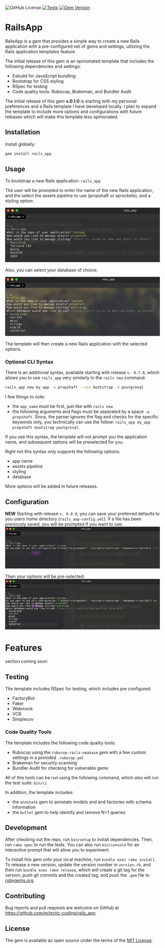 ![GitHub License](https://img.shields.io/github/license/eclectic-coding/rails_app)
[![Tests](https://github.com/eclectic-coding/rails_app/actions/workflows/ci.yml/badge.svg)](https://github.com/eclectic-coding/rails_app/actions/workflows/ci.yml)
[![Gem Version](https://badge.fury.io/rb/rails_app.svg)](https://badge.fury.io/rb/rails_app)
# RailsApp

RailsApp is a gem that provides a simple way to create a new Rails application with a pre-configured set of gems and settings, utilizing the Rails application templates feature.

The initial release of this gem is an opinionated template that includes the following dependencies and settings:
- Esbuild for JavaScript bundling
- Bootstrap for CSS styling
- RSpec for testing
- Code quality tools: Rubocop, Brakeman, and Bundler Audit

The initial release of this gem **v.0.1.0** is starting with my personal preferences and a Rails template I have developed locally. I plan to expand the template to include more options and configurations with future releases which will make this template less opinionated.

## Installation
Install globally:
```bash
gem install rails_app
```

## Usage
To bootstrap a new Rails application: `rails_app`

The user will be prompted to enter the name of the new Rails application, and the select the assets pipeline to use (propshaft or sprockets), and a styling option:

![](assets/screenshot_cli.png)

Also, you can select your database of choice:

![](assets/screenshot_cli_db.png)

The template will then create a new Rails application with the selected options.

### Optional CLI Syntax

There is an additional syntax, available starting with release `v. 0.7.0`, which allows you to use `rails_app` very similarly to the `rails new` command:


```bash
rails_app new my_app -a propshaft --css bootstrap -d postgresql
```
I few things to note:
- the `app_name` must be first, just like with `rails new`
- the following arguments and flags must be separated by a space `-a propshaft`. Since, the parser ignores the flag and checks for the specific keywords only, you technically can use the follow: `rails_app my_app propshaft bootstrap postgresql`. 

If you use this syntax, the template will not prompt you the application name, and subsequent options will be preselected for you.

Right not this syntax only supports the following options:
- app name
- assets pipeline
- styling
- database

More options will be added in future releases.

## Configuration
**NEW** Starting with release `v. 0.8.0`, you can save your preferred defaults to you users home directory (`rails_aap-config.yml`).
If a file has been previously saved, you will be prompted if you want to use:
![](assets/screenshot_cli_readconfig.png)


Then your options will be pre-selected:
![](assets/screenshot_cli_useconfig.png)

# Features
section coming soon 


## Testing
The template includes RSpec for testing, which includes pre configured:
- FactoryBot
- Faker
- Webmock
- VCR
- Simplecov

### Code Quality Tools
The template includes the following code quality tools:
- Rubocop using the `rubocop-rails-omakase` gem with a few custom settings in a provided `.rubocop.yml`
- Brakeman for security scanning
- Bundler Audit for checking for vulnerable gems

All of this tools can be run using the following command, which also will run the test suite: `bin/ci`

In addition, the template includes:
- the `annotate` gem to annotate models and and factories with schema information
- the `bullet` gem to help identify and remove N+1 queries

## Development

After checking out the repo, run `bin/setup` to install dependencies. Then, run `rake spec` to run the tests. You can also run `bin/console` for an interactive prompt that will allow you to experiment.

To install this gem onto your local machine, run `bundle exec rake install`. To release a new version, update the version number in `version.rb`, and then run `bundle exec rake release`, which will create a git tag for the version, push git commits and the created tag, and push the `.gem` file to [rubygems.org](https://rubygems.org).

## Contributing

Bug reports and pull requests are welcome on GitHub at https://github.com/eclectic-coding/rails_app.

## License

The gem is available as open source under the terms of the [MIT License](https://opensource.org/licenses/MIT).
